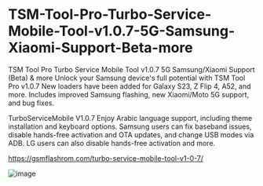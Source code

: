 # TSM-Tool-Pro-Turbo-Service-Mobile-Tool-v1.0.7-5G-Samsung-Xiaomi-Support-Beta-more
TSM Tool Pro Turbo Service Mobile Tool v1.0.7 5G Samsung/Xiaomi Support (Beta) &amp; more
Unlock your Samsung device's full potential with TSM Tool Pro v1.0.7 New loaders have been added for Galaxy S23, Z Flip 4, A52, and more. Includes improved Samsung flashing, new Xiaomi/Moto 5G support, and bug fixes.

TurboServiceMobile V1.0.7 Enjoy Arabic language support, including theme installation and keyboard options. Samsung users can fix baseband issues, disable hands-free activation and OTA updates, and change USB modes via ADB. LG users can also disable hands-free activation and more.

https://gsmflashrom.com/turbo-service-mobile-tool-v1-0-7/

![image](https://github.com/gsmflashromcom/TSM-Tool-Pro-Turbo-Service-Mobile-Tool-v1.0.7-5G-Samsung-Xiaomi-Support-Beta-more/assets/169605712/6f7f0157-35a0-49e8-8039-0543217977ce)
